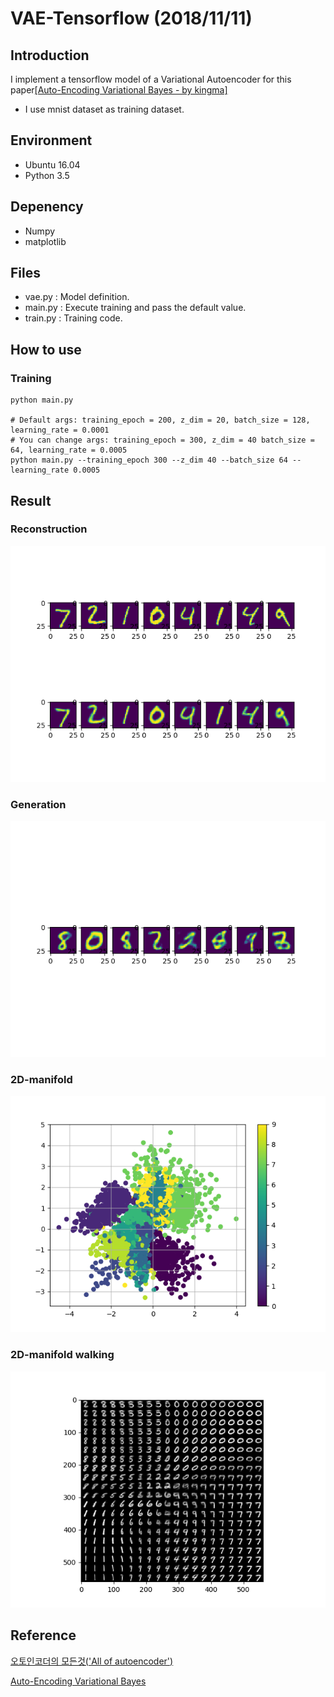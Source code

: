# VAE-Tensorflow (2018/11/11)
## Introduction
I implement a tensorflow model of a Variational Autoencoder for this paper[[Auto-Encoding Variational Bayes - by kingma]](https://arxiv.org/abs/1312.6114)
- I use mnist dataset as training dataset.

## Environment
- Ubuntu 16.04
- Python 3.5

## Depenency
- Numpy
- matplotlib

## Files
- vae.py : Model definition.
- main.py : Execute training and pass the default value.
- train.py : Training code.

## How to use
### Training
```shell
python main.py

# Default args: training_epoch = 200, z_dim = 20, batch_size = 128, learning_rate = 0.0001
# You can change args: training_epoch = 300, z_dim = 40 batch_size = 64, learning_rate = 0.0005
python main.py --training_epoch 300 --z_dim 40 --batch_size 64 --learning_rate 0.0005
```

## Result
### Reconstruction

![Alt Text](https://github.com/DevKiHyun/VAE-Tensorflow/blob/master/result/reconstruction.png)

### Generation

![Alt Text](https://github.com/DevKiHyun/VAE-Tensorflow/blob/master/result/generation.png)

### 2D-manifold

![Alt Text](https://github.com/DevKiHyun/VAE-Tensorflow/blob/master/result/manifold.png)

### 2D-manifold walking

![Alt Text](https://github.com/DevKiHyun/VAE-Tensorflow/blob/master/result/walking.png)

## Reference
[오토인코더의 모든것('All of autoencoder')](https://www.youtube.com/watch?v=o_peo6U7IRM&feature=youtu.be)

[Auto-Encoding Variational Bayes](https://arxiv.org/abs/1312.6114)
